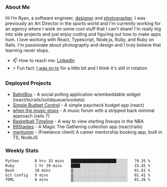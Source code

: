### About Me
Hi I’m Ryan, a software engineer, [designer](https://www.denvermullets.com/video) and [photographer](https://www.denvermullets.com/). I was previously an Art Director in the sports world and I'm currently working for an agency where I work on some cool stuff that I can't share! I'm really big into side projects and just enjoy coding and figuring out how to make apps hum. I love working with React, Typescript, Node.js, Ruby, and Ruby on Rails. I'm passionate about photography and design and I truly believe that learning never stops.

- 📫 How to reach me: [LinkedIn](https://www.linkedin.com/in/ryanvaznis)
- ⚡ Fun fact: [I was on tv](https://vimeo.com/381425882) for a little bit and I think it's still in rotation

### Deployed Projects
- [BallotBox](https://voteballotbox.com/) - A social polling application w/embeddable widget (react/ts/rails/solidqueue/sockets)
- [Simple Budget Control](https://simplebudgetcontrol.com/) - A simple paycheck budget app (react)
- [when the music stops](https://whenthemusicstops.net) - A music forum with a stripped back minimal approach (rails 7)
- [Basketball Timeline](https://basketball-timeline.com/?team=PHO&year=2023) - A way to view starting lineups in the NBA
- [99Staples](https://www.99staples.com/collections/denvermullets/9) - A Magic The Gathering collection app (react/rails)
- [mentumm](https://portal.mentumm.com/) - (Freelance client) A career mentorship booking app, built in TS, NodeJS

### Weekly Stats
<!--START_SECTION:waka-->

```txt
Python       8 hrs 33 mins   ████████████████████░░░░░   79.35 %
Ruby         1 hr 39 mins    ████░░░░░░░░░░░░░░░░░░░░░   15.45 %
Bash         10 mins         ▒░░░░░░░░░░░░░░░░░░░░░░░░   01.61 %
Git Config   9 mins          ▒░░░░░░░░░░░░░░░░░░░░░░░░   01.41 %
TOML         8 mins          ▒░░░░░░░░░░░░░░░░░░░░░░░░   01.26 %
```

<!--END_SECTION:waka-->
